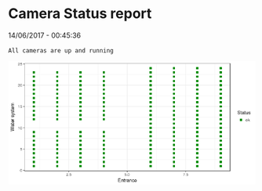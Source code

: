Camera Status report
================
14/06/2017 - 00:45:36

    All cameras are up and running

![](camreport_files/figure-markdown_github/unnamed-chunk-2-1.png)
